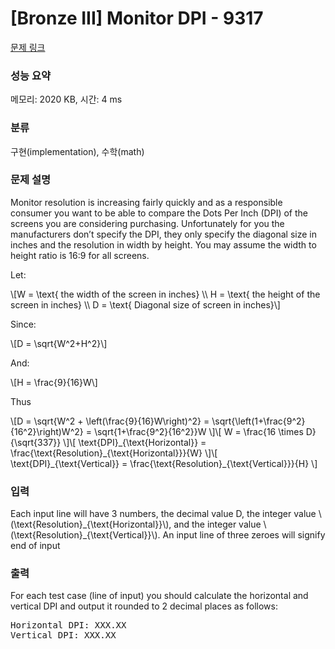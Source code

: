# [Bronze III] Monitor DPI - 9317 

[문제 링크](https://www.acmicpc.net/problem/9317) 

### 성능 요약

메모리: 2020 KB, 시간: 4 ms

### 분류

구현(implementation), 수학(math)

### 문제 설명

<p>Monitor resolution is increasing fairly quickly and as a responsible consumer you want to be able to compare the Dots Per Inch (DPI) of the screens you are considering purchasing. Unfortunately for you the manufacturers don’t specify the DPI, they only specify the diagonal size in inches and the resolution in width by height. You may assume the width to height ratio is 16:9 for all screens.</p>

<p>Let:</p>

<p>\[W = \text{ the width of the screen in inches} \\ H = \text{ the height of the screen in inches} \\ D = \text{ Diagonal size of screen in inches}\]</p>

<p>Since:</p>

<p>\[D = \sqrt{W^2+H^2}\]</p>

<p>And:</p>

<p>\[H = \frac{9}{16}W\]</p>

<p>Thus</p>

<p>\[D = \sqrt{W^2 + \left(\frac{9}{16}W\right)^2} = \sqrt{\left(1+\frac{9^2}{16^2}\right)W^2} = \sqrt{1+\frac{9^2}{16^2}}W \]\[ W = \frac{16 \times D}{\sqrt{337}}  \]\[ \text{DPI}_{\text{Horizontal}} = \frac{\text{Resolution}_{\text{Horizontal}}}{W} \]\[ \text{DPI}_{\text{Vertical}} = \frac{\text{Resolution}_{\text{Vertical}}}{H} \]</p>

### 입력 

 <p>Each input line will have 3 numbers, the decimal value D, the integer value \(\text{Resolution}_{\text{Horizontal}}\), and the integer value \(\text{Resolution}_{\text{Vertical}}\). An input line of three zeroes will signify end of input</p>

### 출력 

 <p>For each test case (line of input) you should calculate the horizontal and vertical DPI and output it rounded to 2 decimal places as follows:</p>

<pre>Horizontal DPI: XXX.XX
Vertical DPI: XXX.XX</pre>

